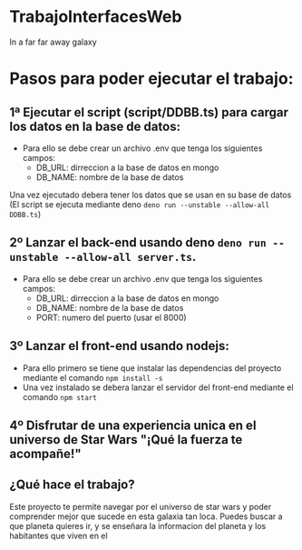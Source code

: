 # TrabajoInterfacesWeb
In a far far away galaxy


# Pasos para poder ejecutar el trabajo:
## 1ª Ejecutar el script (script/DDBB.ts) para cargar los datos en la base de datos:
  - Para ello se debe crear un archivo .env que tenga los siguientes campos:
    - DB_URL: dirreccion a la base de datos en mongo
    - DB_NAME: nombre de la base de datos
   
   Una vez ejecutado debera tener los datos que se usan en su base de datos (El script se ejecuta mediante deno ```deno run --unstable --allow-all DDBB.ts```)

## 2º Lanzar el back-end usando deno ```deno run --unstable --allow-all server.ts```.
  - Para ello se debe crear un archivo .env que tenga los siguientes campos:
    - DB_URL: dirreccion a la base de datos en mongo
    - DB_NAME: nombre de la base de datos
    - PORT: numero del puerto (usar el 8000)

## 3º Lanzar el front-end usando nodejs:
  - Para ello primero se tiene que instalar las dependencias del proyecto mediante el comando ```npm install -s```
  - Una vez instalado se debera lanzar el servidor del front-end mediante el comando ```npm start```

## 4º Disfrutar de una experiencia unica en el universo de Star Wars "¡Qué la fuerza te acompañe!"



## ¿Qué hace el trabajo?

Este proyecto te permite navegar por el universo de star wars y poder comprender mejor que sucede en esta galaxia tan loca. Puedes buscar a que planeta quieres ir, y se enseñara la informacion del planeta y los habitantes que viven en el
